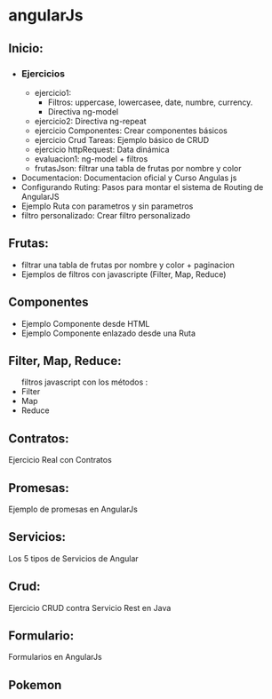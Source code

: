 # angularJs

<h2>Inicio:</h2>
<ul>
<li>
<h3>Ejercicios</h3>
<ul>
<li>
ejercicio1:
<ul>
<li>Filtros: uppercase, lowercasee, date, numbre, currency.</li>
                        <li>Directiva ng-model</li>
</ul>

</li>
<li>ejercicio2: Directiva ng-repeat</li>
<li>ejercicio Componentes: Crear componentes básicos</li>
<li>ejercicio Crud Tareas: Ejemplo básico de CRUD</li>
<li>ejercicio httpRequest: Data dinámica</li>
<li>evaluacion1: ng-model + filtros</li>
<li>frutasJson: filtrar una tabla de frutas por nombre y color</li>
</ul>
</li>
<li>Documentacion: Documentacion oficial y Curso Angulas js</li>
<li>Configurando Ruting: Pasos para montar el sistema de Routing de AngularJS</li>
<li>Ejemplo Ruta con parametros y sin parametros</li>
<li>filtro personalizado: Crear filtro personalizado</li>

</ul>
<h2>Frutas:</h2>
<ul>
<li>filtrar una tabla de frutas por nombre y color + paginacion</li>
<li>Ejemplos de filtros con javascripte (Filter, Map, Reduce)</li>
 </ul>
<h2>Componentes</h2>
    <ul>
        <li>Ejemplo Componente desde HTML</li>
        <li>Ejemplo Componente enlazado desde una Ruta</li>
    </ul>
<h2>Filter, Map, Reduce:</h2>
<ul>
    filtros javascript con los métodos :
    <li>Filter</li>
    <li>Map</li>
    <li>Reduce</li>
</ul>
<h2>Contratos:</h2>
Ejercicio Real con Contratos
<h2>Promesas:</h2>
Ejemplo de promesas en AngularJs
<h2>Servicios:</h2>
Los 5 tipos de Servicios de Angular
<h2>Crud:</h2>
Ejercicio CRUD contra Servicio Rest en Java
<h2>Formulario:</h2>
Formularios en AngularJs
<h2>Pokemon</h2>

